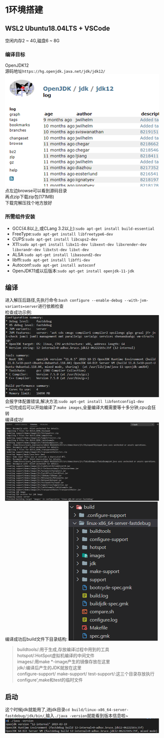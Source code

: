 # 1环境搭建  
## WSL2 Ubuntu18.04LTS + VSCode  
空闲内存2 ~ 4G,磁盘6 ~ 8G  

### 编译目标  
OpenJDK12  
源码地址`https://hg.openjdk.java.net/jdk/jdk12/`  
![download](images/openjdk12.png)  
点左边browse可以看到源码目录  
再点zip下载zip包(171MB)  
下载完解压找个地方放好  

### 所需组件安装  
* GCC(4.8以上,或CLang 3.2以上):`sudo apt-get install build-essential`  
* FreeType:`sudo apt-get install libfreetype6-dev`  
* CUPS:`sudo apt-get install libcups2-dev`  
* X11:`sudo apt-get install libx11-dev libxext-dev libxrender-dev libxrandr-dev libxtst-dev libxt-dev`  
* ALSA:`sudo apt-get install libasound2-dev`  
* libffi:`sudo apt-get install libffi-dev`  
* Autoconf:`sudo apt-get install autoconf`  
* OpenJDK11或以后版本:`sudo apt-get install openjdk-11-jdk`  

## 编译  
进入解压后路径,先执行命令:`bash configure --enable-debug --with-jvm-variants=server`进行依赖检查  
检查成功示例:![build](images/finishcheck.png)  
会报字体配置错误,解决方法:`sudo apt-get install libfontconfig1-dev`  
一切完成后可以开始编译了:`make images`,全量编译大概需要等十多分钟,cpu会狂转  
编译成功! ![compile](images/finishcompile.png)  
编译成功后build文件下目录结构: ![](images/builddirectory.png)  

> buildtools/:用于生成,存放编译过程中用到的工具   
> hotspot/:HotSpot虚拟机编译的中间文件  
> images/:用make *-image产生的镜像存放在这里  
> jdk/:编译后产生的JDK就放在这里  
> configure-support/  make-support/  test-support/:这三个目录存放执行configure',make和test的临时文件  

## 启动  
这个时候jdk就能用了,进jdk目录`cd build/linux-x86_64-server-fastdebug/jdk/bin/`,输入`./java -version`就能看到版本信息啦~ ![version](images/version.png)  

